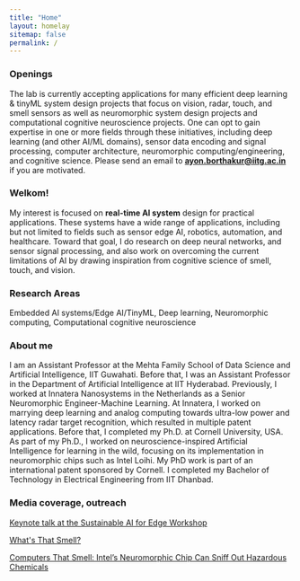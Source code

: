 ```yaml
---
title: "Home"
layout: homelay
sitemap: false
permalink: /
---
```


### Openings

The lab is currently accepting applications for many efficient deep learning & tinyML system design projects that focus on vision, radar, touch, and smell sensors as well as neuromorphic system design projects and computational cognitive neuroscience projects. One can opt to gain expertise in one or more fields through these initiatives, including  deep learning (and other AI/ML domains), sensor data encoding and signal processing, computer architecture, neuromorphic computing/engineering, and cognitive science. Please send an email to **ayon.borthakur@iitg.ac.in** if you are motivated. 

### Welkom!

My interest is focused on **real-time AI system** design for practical applications. These systems have a wide range of applications, including but not limited to fields such as sensor edge AI, robotics, automation, and healthcare. Toward that goal, I do research on deep neural networks, and sensor signal processing, and also work on overcoming the current limitations of AI by drawing inspiration from cognitive science of smell, touch, and vision.

### Research Areas
Embedded AI systems/Edge AI/TinyML, Deep learning, Neuromorphic computing, Computational cognitive neuroscience

### About me
I am an Assistant Professor at the Mehta Family School of Data Science and Artificial Intelligence, IIT Guwahati. Before that, I was an Assistant Professor in the Department of Artificial Intelligence at IIT Hyderabad. Previously, I worked at Innatera Nanosystems in the Netherlands as a Senior Neuromorphic Engineer-Machine Learning. At Innatera, I worked on marrying deep learning and analog computing towards ultra-low power and latency radar target recognition, which resulted in multiple patent applications. Before that, I completed my Ph.D. at Cornell University, USA. As part of my Ph.D., I worked on neuroscience-inspired Artificial Intelligence for learning in the wild, focusing on its implementation in neuromorphic chips such as Intel Loihi. My PhD work is part of an international patent sponsored by Cornell. I completed my Bachelor of Technology in Electrical Engineering from IIT Dhanbad.

### Media coverage, outreach

[Keynote talk at the Sustainable AI for Edge Workshop](https://www.aimlsystems.org/2023/sai4e/)

[What's That Smell?](https://cacm.acm.org/news/246406-whats-that-smell/fulltext)

[Computers That Smell: Intel’s Neuromorphic Chip Can Sniff Out Hazardous Chemicals](https://newsroom.intel.com/news/computers-smell-intels-neuromorphic-chip-sniff-hazardous-chemicals/#gs.kmjtzz)



